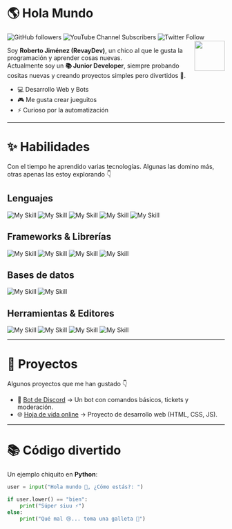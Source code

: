 # 🌎 Hola Mundo
![GitHub followers](https://img.shields.io/github/followers/RevayDev?style=social) ![YouTube Channel Subscribers](https://img.shields.io/youtube/channel/subscribers/UCE7NWSOlaZ4IOXfIuBip_kQ) ![Twitter Follow](https://img.shields.io/twitter/follow/revayDev?style=social) <img align='right' src="https://i.ibb.co/zr4fNfh/Iz6o-UDs-AAAAASUVORK5-CYII.png" width="70">

Soy **Roberto Jiménez (RevayDev)**, un chico al que le gusta la programación y aprender cosas nuevas.  
Actualmente soy un **📚 Junior Developer**, siempre probando cositas nuevas y creando proyectos simples pero divertidos 🚀.

- 💻 Desarrollo Web y Bots  
- 🎮 Me gusta crear jueguitos  
- ⚡ Curioso por la automatización  

---

# ✨ Habilidades

Con el tiempo he aprendido varias tecnologías. Algunas las domino más, otras apenas las estoy explorando 👇

## Lenguajes
![My Skill](https://skillicons.dev/icons?i=html)
![My Skill](https://skillicons.dev/icons?i=css)
![My Skill](https://skillicons.dev/icons?i=js)
![My Skill](https://skillicons.dev/icons?i=java)
![My Skill](https://skillicons.dev/icons?i=py)

## Frameworks & Librerías
![My Skill](https://skillicons.dev/icons?i=react)
![My Skill](https://skillicons.dev/icons?i=vite)
![My Skill](https://skillicons.dev/icons?i=nodejs)
![My Skill](https://skillicons.dev/icons?i=express)

## Bases de datos
![My Skill](https://skillicons.dev/icons?i=mongo)
![My Skill](https://skillicons.dev/icons?i=mysql)

## Herramientas & Editores
![My Skill](https://skillicons.dev/icons?i=vscode) 
![My Skill](https://skillicons.dev/icons?i=eclipse) 
![My Skill](https://skillicons.dev/icons?i=git) 
![My Skill](https://skillicons.dev/icons?i=postman)

---

# 💙 Proyectos

Algunos proyectos que me han gustado 👇

- 🤖 [Bot de Discord](https://github.com/RevayDev/Discord.js) → Un bot con comandos básicos, tickets y moderación.  
- 🌐 [Hoja de vida online](https://revaydev.github.io/hoja-de-vida/) → Proyecto de desarrollo web (HTML, CSS, JS).  

---

# 📚 Código divertido

Un ejemplo chiquito en **Python**:

```python
user = input("Hola mundo 👋, ¿Cómo estás?: ")

if user.lower() == "bien":
    print("Súper siuu ⚡")
else:
    print("Qué mal 😢... toma una galleta 🍪")
